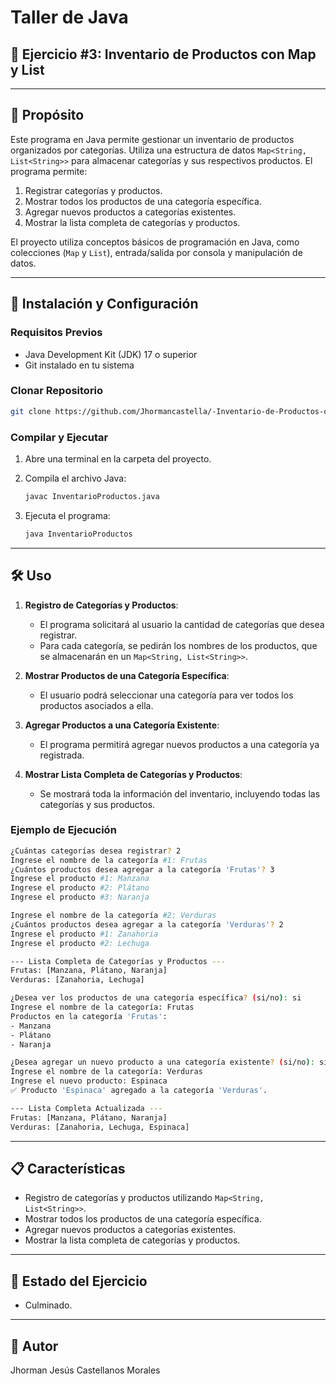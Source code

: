 # Taller de Java  

## 🚀 Ejercicio #3: Inventario de Productos con Map y List  

---

## 📌 Propósito  

Este programa en Java permite gestionar un inventario de productos organizados por categorías. Utiliza una estructura de datos `Map<String, List<String>>` para almacenar categorías y sus respectivos productos. El programa permite:  

1. Registrar categorías y productos.  
2. Mostrar todos los productos de una categoría específica.  
3. Agregar nuevos productos a categorías existentes.  
4. Mostrar la lista completa de categorías y productos.  

El proyecto utiliza conceptos básicos de programación en Java, como colecciones (`Map` y `List`), entrada/salida por consola y manipulación de datos.  

---

## 🚀 Instalación y Configuración  

### Requisitos Previos  

- Java Development Kit (JDK) 17 o superior  
- Git instalado en tu sistema  

### Clonar Repositorio  

```bash  
git clone https://github.com/Jhormancastella/-Inventario-de-Productos-con-Map-y-List.git
```  

### Compilar y Ejecutar  

1. Abre una terminal en la carpeta del proyecto.  
2. Compila el archivo Java:  

   ```bash  
   javac InventarioProductos.java  
   ```  

3. Ejecuta el programa:  

   ```bash  
   java InventarioProductos  
   ```  

---

## 🛠️ Uso  

1. **Registro de Categorías y Productos**:  
   - El programa solicitará al usuario la cantidad de categorías que desea registrar.  
   - Para cada categoría, se pedirán los nombres de los productos, que se almacenarán en un `Map<String, List<String>>`.  

2. **Mostrar Productos de una Categoría Específica**:  
   - El usuario podrá seleccionar una categoría para ver todos los productos asociados a ella.  

3. **Agregar Productos a una Categoría Existente**:  
   - El programa permitirá agregar nuevos productos a una categoría ya registrada.  

4. **Mostrar Lista Completa de Categorías y Productos**:  
   - Se mostrará toda la información del inventario, incluyendo todas las categorías y sus productos.  

### Ejemplo de Ejecución  

```bash  
¿Cuántas categorías desea registrar? 2  
Ingrese el nombre de la categoría #1: Frutas  
¿Cuántos productos desea agregar a la categoría 'Frutas'? 3  
Ingrese el producto #1: Manzana  
Ingrese el producto #2: Plátano  
Ingrese el producto #3: Naranja  

Ingrese el nombre de la categoría #2: Verduras  
¿Cuántos productos desea agregar a la categoría 'Verduras'? 2  
Ingrese el producto #1: Zanahoria  
Ingrese el producto #2: Lechuga  

--- Lista Completa de Categorías y Productos ---  
Frutas: [Manzana, Plátano, Naranja]  
Verduras: [Zanahoria, Lechuga]  

¿Desea ver los productos de una categoría específica? (si/no): si  
Ingrese el nombre de la categoría: Frutas  
Productos en la categoría 'Frutas':  
- Manzana  
- Plátano  
- Naranja  

¿Desea agregar un nuevo producto a una categoría existente? (si/no): si  
Ingrese el nombre de la categoría: Verduras  
Ingrese el nuevo producto: Espinaca  
✅ Producto 'Espinaca' agregado a la categoría 'Verduras'.  

--- Lista Completa Actualizada ---  
Frutas: [Manzana, Plátano, Naranja]  
Verduras: [Zanahoria, Lechuga, Espinaca]  
```  

---

## 📋 Características  

- Registro de categorías y productos utilizando `Map<String, List<String>>`.  
- Mostrar todos los productos de una categoría específica.  
- Agregar nuevos productos a categorías existentes.  
- Mostrar la lista completa de categorías y productos.  

---

## 🚨 Estado del Ejercicio  

- Culminado.  

---

## 👤 Autor  

Jhorman Jesús Castellanos Morales  
